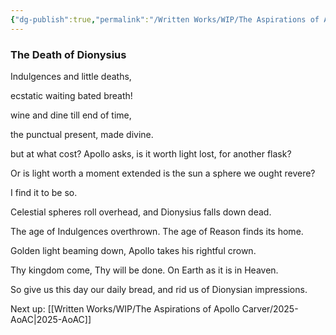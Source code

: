 ```yaml
---
{"dg-publish":true,"permalink":"/Written Works/WIP/The Aspirations of Apollo Carver/AoAC Opening/"}
---
```


### The Death of Dionysius
Indulgences
and 
little deaths,

ecstatic
waiting
bated breath!

wine and dine
till 
end of time,

the punctual present,
made
divine.

but at what cost?
Apollo asks,
is it worth light lost,
for another flask?

Or is light worth 
a moment extended
is the sun a sphere
we ought revere?

I find it to be so.

Celestial spheres
roll overhead,
and Dionysius 
falls down dead.

The age of Indulgences
overthrown.
The age of Reason
finds its home.

Golden light
beaming down,
Apollo takes
his rightful crown.

Thy kingdom come,
Thy will be done.
On Earth
as it is 
in Heaven.

So give us this day 
our daily bread,
and rid us
of Dionysian 
impressions.

Next up: 
[[Written Works/WIP/The Aspirations of Apollo Carver/2025-AoAC\|2025-AoAC]]